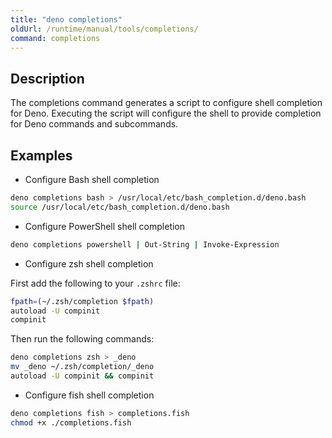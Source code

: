```yaml
---
title: "deno completions"
oldUrl: /runtime/manual/tools/completions/
command: completions
---
```


## Description

The completions command generates a script to configure shell completion for
Deno. Executing the script will configure the shell to provide completion for
Deno commands and subcommands.

## Examples

- Configure Bash shell completion

```bash
deno completions bash > /usr/local/etc/bash_completion.d/deno.bash
source /usr/local/etc/bash_completion.d/deno.bash
```

- Configure PowerShell shell completion

```bash
deno completions powershell | Out-String | Invoke-Expression
```

- Configure zsh shell completion

First add the following to your `.zshrc` file:

```bash
fpath=(~/.zsh/completion $fpath)
autoload -U compinit
compinit
```

Then run the following commands:

```bash
deno completions zsh > _deno
mv _deno ~/.zsh/completion/_deno
autoload -U compinit && compinit
```

- Configure fish shell completion

```bash
deno completions fish > completions.fish
chmod +x ./completions.fish
```
